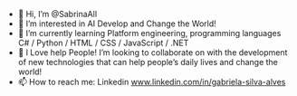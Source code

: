 - 👋 Hi, I’m @SabrinaAll
- 👀 I’m interested in AI Develop and Change the World! 
- 🌱 I’m currently learning Platform engineering, programming languages ​​C# / Python / HTML / CSS / JavaScript / .NET
- 💞️ I Love help People! I’m looking to collaborate on with the development of new technologies that can help people’s daily lives and change the world!
- 📫 How to reach me: Linkedin www.linkedin.com/in/gabriela-silva-alves

<!---
SabrinaAll/SabrinaAll is a ✨ special ✨ repository because its `README.md` (this file) appears on your GitHub profile.
You can click the Preview link to take a look at your changes.
--->
